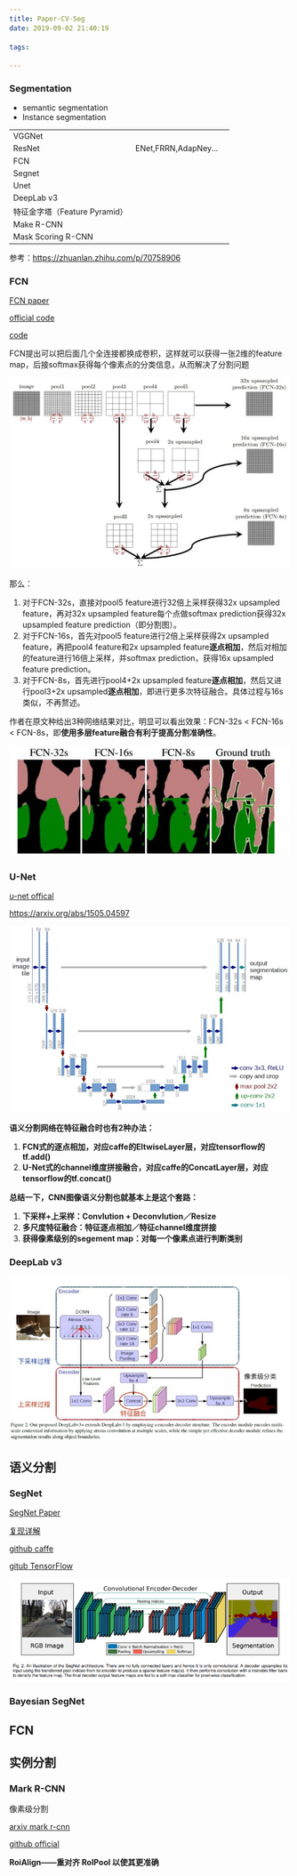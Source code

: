 ```yaml
---
title: Paper-CV-Seg
date: 2019-09-02 21:40:19

tags:

---
```


### Segmentation

- semantic segmentation
- Instance segmentation



|                               |                      |      |
| ----------------------------- | -------------------- | ---- |
| VGGNet                        |                      |      |
| ResNet                        | ENet,FRRN,AdapNey... |      |
| FCN                           |                      |      |
| Segnet                        |                      |      |
| Unet                          |                      |      |
| DeepLab v3                    |                      |      |
| 特征金字塔（Feature Pyramid） |                      |      |
| Make R-CNN                    |                      |      |
| Mask Scoring R-CNN            |                      |      |

参考：https://zhuanlan.zhihu.com/p/70758906



### FCN

[FCN paper](https://arxiv.org/abs/1411.4038)

[official code](https://github.com/shelhamer/fcn.berkeleyvision.org)

[code ](https://zhuanlan.zhihu.com/p/22976342)

FCN提出可以把后面几个全连接都换成卷积，这样就可以获得一张2维的feature map，后接softmax获得每个像素点的分类信息，从而解决了分割问题

![img](Paper-CV-Seg/v2-721ef7417b32a5aa4973f1e8dd16d90c_hd.jpg)

那么：

1. 对于FCN-32s，直接对pool5 feature进行32倍上采样获得32x upsampled feature，再对32x upsampled feature每个点做softmax prediction获得32x upsampled feature prediction（即分割图）。
2. 对于FCN-16s，首先对pool5 feature进行2倍上采样获得2x upsampled feature，再把pool4 feature和2x upsampled feature**逐点相加**，然后对相加的feature进行16倍上采样，并softmax prediction，获得16x upsampled feature prediction。
3. 对于FCN-8s，首先进行pool4+2x upsampled feature**逐点相加**，然后又进行pool3+2x upsampled**逐点相加**，即进行更多次特征融合。具体过程与16s类似，不再赘述。



作者在原文种给出3种网络结果对比，明显可以看出效果：FCN-32s < FCN-16s < FCN-8s，即**使用多层feature融合有利于提高分割准确性**。

![img](Paper-CV-Seg/v2-8c212e15670c9accca37c57c90f3df7f_hd.jpg)

### U-Net

[u-net offical ](https://lmb.informatik.uni-freiburg.de/people/ronneber/u-net/)

https://arxiv.org/abs/1505.04597

![img](Paper-CV-Seg/v2-96f5e828c1e83c930aa4a2bb91e64c10_hd.jpg)

**语义分割网络在特征融合时也有2种办法：**

1. **FCN式的逐点相加，对应caffe的EltwiseLayer层，对应tensorflow的tf.add()**
2. **U-Net式的channel维度拼接融合，对应caffe的ConcatLayer层，对应tensorflow的tf.concat()**



**总结一下，CNN图像语义分割也就基本上是这个套路：**

1. **下采样+上采样：Convlution + Deconvlution／Resize**
2. **多尺度特征融合：特征逐点相加／特征channel维度拼接**
3. **获得像素级别的segement map：对每一个像素点进行判断类别**



### DeepLab v3

![img](Paper-CV-Seg/v2-7c0ae43a6e517d98267c4e70c4ca18b2_hd.jpg)

## 语义分割

### SegNet 

[SegNet Paper](https://arxiv.org/abs/1511.00561)

[复现详解](http://mi.eng.cam.ac.uk/projects/segnet/tutorial.html)

[github caffe](https://github.com/alexgkendall/caffe-segnet)

[gitub TensorFlow](https://github.com/tkuanlun350/Tensorflow-SegNet)

![1568949570796](Paper-CV-Seg/1568949570796.png)

### Bayesian SegNet



## FCN



## 实例分割

### Mark R-CNN

像素级分割

[arxiv mark r-cnn](https://arxiv.org/pdf/1703.06870.pdf)

[github official](https://github.com/facebookresearch/Detectron)

**RoiAlign——重对齐 RoIPool 以使其更准确**



